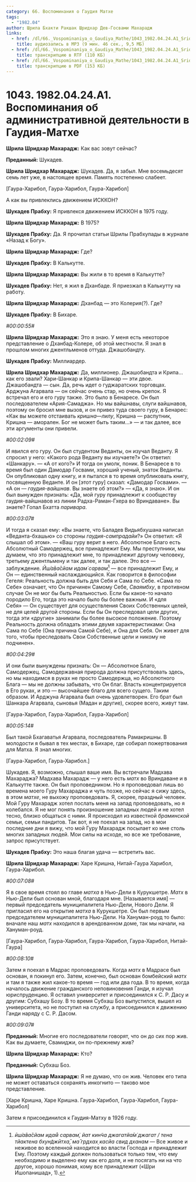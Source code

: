 ```yaml
---
category: 66. Воспоминания о Гаудия Матхе
tags:
  - "1982.04"
author: Шрила Бхакти Ракшак Шридхар Дев-Госвами Махарадж
links:
  - href: /dl/66._Vospominaniya_o_Gaudiya_Mathe/1043_1982.04.24.A1_SridharMj_Vospominanija_ob_administrativnoj_dejatelnosti_v_Gaudija-Mathe.mp3
    title: аудиозапись в MP3 (9 мин. 46 сек., 9,5 МБ)
  - href: /dl/66._Vospominaniya_o_Gaudiya_Mathe/1043_1982.04.24.A1_SridharMj_Vospominanija_ob_administrativnoj_dejatelnosti_v_Gaudija-Mathe.rtf
    title: транскрипцию в RTF (110 КБ)
  - href: /dl/66._Vospominaniya_o_Gaudiya_Mathe/1043_1982.04.24.A1_SridharMj_Vospominanija_ob_administrativnoj_dejatelnosti_v_Gaudija-Mathe.pdf
    title: транскрипцию в PDF (153 КБ)
---
```


# 1043. 1982.04.24.A1. Воспоминания об административной деятельности в Гаудия-Матхе

**Шрила Шридхар Махарадж:** Как вас зовут сейчас?

**Преданный:** Шукадев.

**Шрила Шридхар Махарадж:** Шукадев. Да, я забыл. Мне восемьдесят семь лет уже, в настоящее время. Память постепенно слабеет.

[Гаура-Харибол, Гаура-Харибол, Гаура-Харибол]

А как вы привлеклись движением ИСККОН?

**Шукадев Прабху:** Я привлекся движением ИСККОН в 1975 году.

**Шрила Шридхар Махарадж:** В 1975?

**Шукадев Прабху:** Да. Я прочитал статьи Шрилы Прабхупады в журнале «Назад к Богу».

**Шрила Шридхар Махарадж:** Где?

**Шукадев Прабху:** В Калькутте.

**Шрила Шридхар Махарадж:** Вы жили в то время в Калькутте?

**Шукадев Прабху:** Нет, я жил в Дханбаде. Я приезжал в Калькутту на работу.

**Шрила Шридхар Махарадж:** Дханбад — это Колерия(?). Где?

**Шукадев Прабху:** В Бихаре.

*#00:00:55#*

**Шрила Шридхар Махарадж:** Это я знаю. У меня есть некоторое представление о Дханбад-Колере, об этой местности. Я знал в прошлом многих джентльменов оттуда. Джашобандту.

**Шукадев Прабху:** Миллиардер.

**Шрила Шридхар Махарадж:** Да, миллионер. Джашобандта и Крипа… как его звали? Хари-Шанкар и Крипа-Шанкар — эти двое. Джашобандта — сын. Да, речь идет о гуджаратских торговцах. Арджуна Агарвала — он сейчас очень стар, но очень крепок. Я встречал его и его гуру также. Это было в Бенаресе. Он был последователем «Ария-Самаджа». Но мы вайшнавы, слуги вайшнавов, поэтому он бросил мне вызов, и он привез туда своего гуру, в Бенарес: «Как вы можете отстаивать *кришна*—*лилу*, Кришна — распутник, Кришна — аморален. Бог не может быть таким…» — и так далее, все эти аргументы они привели.

*#00:02:09#*

И явился его гуру. Он был студентом Веданты, он изучал Веданту. Я спросил у него: «Какого рода Веданту вы изучаете?» Он ответил: «Шанкару». — «А от кого?» И тогда он умолк, поник. В Бенаресе в то время был один Дамодар Госвами, хороший ученый, знаток Веданты. Он опубликовал одну книгу, и я пытался в то время опубликовать книгу, посвященную Веданте. И он [этот гуру] сказал: «Дамодар Госвами». — «А он — *гаудия-вайшнав*. Вы знаете об этом?» — «Да, я знаю». И он был вынужден признать: «Да, мой гуру принадлежит к сообществу гаудия-вайшнавов из линии Радха-Раман-Гхера во Вриндаване». Вы знаете? Гопал Бхатта *паривара*.

*#00:03:07#*

И тогда я сказал ему: «Вы знаете, что Баладев Видьябхушана написал «Веданта-бхашью» со стороны *гаудия-сампрадайи*?» Он ответил: «Я слышал об этом». — «Ваш гуру верит в него. Абсолютное Благо есть Абсолютный Самодержец, все принадлежит Ему. Мы преступники, мы думаем, что это принадлежит мне, то принадлежит другому человеку, третьему джентльмену и так далее, и так далее. Это все — заблуждение. *Ӣш́а̄ва̄сйам идам̇ сарвам̇*[^_ftn1] — все принадлежит Ему, и Он — единственный наслаждающийся. Как говорится в философии Гегеля: Реальность должна быть для Себя и Сама по Себе. «Сама по Себе» означает, что Он причинен Самому Себе, *Сваямбху*, в противном случае Он не мог бы быть Реальностью. Если бы какое-то начало породило Его, тогда это начало было бы более важным. И «для Себя» — Он существует для осуществления Своих Собственных целей, не для целей другой стороны. Если бы Он преследовал цели других, тогда эти «другие» занимали бы более высокое положение. Поэтому Реальность должна обладать этими двумя характеристиками: Она Сама по Себе (Она причина Самой Себе), и Она для Себя. Он живет для того, чтобы преследовать Свои Собственные цели и никому не подчинен».

*#00:04:29#*

И они были вынуждены признать: Он — Абсолютное Благо, Самодержец. Самодержавная природа должна присутствовать здесь, но мы находимся в руках не просто Самодержца, но Абсолютного Блага — мы не должны забывать, что Он благ. Власть концентрируется в Его руках, и это — высочайшее благо для всего сущего. Таким образом. И Арджуна Агарвала был очень удовлетворен. Его брат был Шанкара Агарвала, сыновья (Мадан и другие), скорее всего, живут там.

[Гаура-Харибол, Гаура-Харибол, Гаура-Харибол]

*#00:05:14#*

Был такой Бхагаватья Агарвала, последователь Рамакришны. В молодости я бывал в тех местах, в Бихаре, где собирал пожертвования для Матха. Я знал многих.

[Гаура-Харибол, Гаура-Харибол.]

Шукадев. Я, возможно, слышал ваше имя. Вы встречали Мадхава Махараджа? Мадхава Махарадж — у него есть *матх* во Вриндаване и в Калькутте также. Он был проповедником. Но я проповедовал лишь во времена моего Гуру Махараджа и чуть позже, но сейчас я сижу здесь, в этом *матхе*, не выхожу проповедовать. Я, скорее, праздный человек. Мой Гуру Махарадж хотел послать меня на запад проповедовать, но я колебался. Я не мог понять произношение западных людей и не хотел тесно, близко общаться с ними. Я происходил из известной *браминской* семьи, семьи пандитов. Так вот, я не поехал на запад, но в мои последние дни я вижу, что мой Гуру Махарадж посылает ко мне столь многих западных людей. Мои силы на исходе, но все же требование, запрос присутствует.

**Шукадев Прабху:** Это наша благая удача — встретить вас.

**Шрила Шридхар Махарадж:** Харе Кришна, Нитай-Гаура Харибол, Гаура-Харибол.

*#00:07:08#*

Я в свое время стоял во главе *матха* в Нью-Дели в Курукшетре. *Матх* в Нью-Дели был основан мной, благодаря мне. [Называется имя] — первый председатель муниципалитета Нью-Дели, Нового Дели. Я пригласил его на открытие *матха* в Курукшетре. Он был первым председателем муниципалитета Нью-Дели. На Хануман-роуд то было: вначале наш *матх* находился в арендованном доме, так мы начали, на Хануман-роуд.

[Гаура-Харибол, Гаура-Харибол, Гаура-Харибол, Гаура-Харибол, Нитай-Гаура]

*#00:08:10#*

Затем я поехал в Мадрас проповедовать. Когда *матх* в Мадрасе был основан, я покинул его. Затем, конечно, был основан бомбейский *матх* и там я также жил какое-то время — год или два года. В то время, когда началось движение гражданского неповиновения Ганди, я изучал юриспруденцию. Я оставил университет и присоединился к С. Р. Дасу и другим: Субхашу Бозу. В то время Субхаш Боз выпустился, вышел из университета, но не поступил на службу, а присоединился к движению Ганди наряду с С. Р. Дасом.

*#00:09:07#*

**Преданный:** Многие его последователи говорят, что он до сих пор жив. Как вы думаете, Свамиджи, он по-прежнему жив?

**Шрила Шридхар Махарадж:** Кто?

**Преданный:** Субхаш Боз.

**Шрила Шридхар Махарадж:** Я не думаю, что он жив. Человек его типа не может оставаться сохранять инкогнито — таково мое представление.

[Харе Кришна, Харе Кришна. Гаура-Харибол, Гаура-Харибол, Гаура-Харибол]

Затем я присоединился к Гаудия-Матху в 1926 году.



[^_ftn1]: *ӣш́а̄ва̄сйам идам̐ сарвам̇, йат кин̃ча джагатйа̄м̇ джагат / тена тйактена бхун̃джӣтха̄, ма̄ гр̣дхах̣ касйа свид дханам* — Все живое и неживое во вселенной находится во власти Господа и принадлежит Ему. Поэтому каждый должен пользоваться только тем, что ему необходимо и выделено ему как его доля, и не посягать ни на что другое, хорошо понимая, кому все принадлежит («Шри Ишопанишад», 1).


